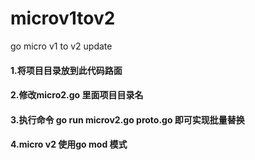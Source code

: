 # microv1tov2
go micro v1 to v2 update 
#### 1.将项目目录放到此代码路面 
#### 2.修改micro2.go 里面项目目录名 
#### 3.执行命令 go run microv2.go proto.go 即可实现批量替换
#### 4.micro v2 使用go mod 模式
